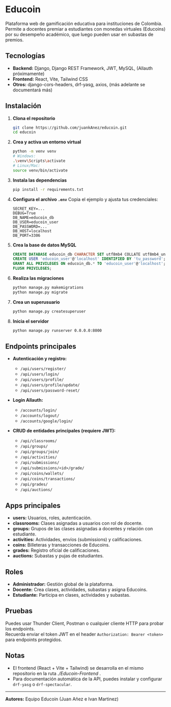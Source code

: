 # Educoin

Plataforma web de gamificación educativa para instituciones de Colombia.  
Permite a docentes premiar a estudiantes con monedas virtuales (Educoins) por su desempeño académico, que luego pueden usar en subastas de premios.

## Tecnologías

- **Backend:** Django, Django REST Framework, JWT, MySQL, (Allauth próximamente)
- **Frontend:** React, Vite, Tailwind CSS
- **Otros:** django-cors-headers, drf-yasg, axios, (más adelante se documentará más)

## Instalación

1. **Clona el repositorio**
   ```bash
   git clone https://github.com/juankAnez/educoin.git
   cd educoin
   ```

2. **Crea y activa un entorno virtual**
   ```bash
   python -m venv venv
   # Windows:
   .\venv\Scripts\activate
   # Linux/Mac:
   source venv/bin/activate
   ```

3. **Instala las dependencias**
   ```bash
   pip install -r requirements.txt
   ```

4. **Configura el archivo `.env`**
   Copia el ejemplo y ajusta tus credenciales:
   ```
   SECRET_KEY=...
   DEBUG=True
   DB_NAME=educoin_db
   DB_USER=educoin_user
   DB_PASSWORD=...
   DB_HOST=localhost
   DB_PORT=3306
   ```

5. **Crea la base de datos MySQL**
   ```sql
   CREATE DATABASE educoin_db CHARACTER SET utf8mb4 COLLATE utf8mb4_unicode_ci;
   CREATE USER 'educoin_user'@'localhost' IDENTIFIED BY 'tu_password';
   GRANT ALL PRIVILEGES ON educoin_db.* TO 'educoin_user'@'localhost';
   FLUSH PRIVILEGES;
   ```

6. **Realiza las migraciones**
   ```bash
   python manage.py makemigrations
   python manage.py migrate
   ```

7. **Crea un superusuario**
   ```bash
   python manage.py createsuperuser
   ```

8. **Inicia el servidor**
   ```bash
   python manage.py runserver 0.0.0.0:8000
   ```

## Endpoints principales

- **Autenticación y registro:**  
  - `/api/users/register/`  
  - `/api/users/login/`  
  - `/api/users/profile/`
  - `/api/users/profile/update/`  
  - `/api/users/password-reset/` 

- **Login Allauth:**
  - `/accounts/login/`
  - `/accounts/logout/`
  - `/accounts/google/login/`

- **CRUD de entidades principales (requiere JWT):**
  - `/api/classrooms/`
  - `/api/groups/`
  - `/api/groups/join/`  
  - `/api/activities/`
  - `/api/submissions/`
  - `/api/submissions/<id>/grade/`
  - `/api/coins/wallets/`
  - `/api/coins/transactions/`
  - `/api/grades/`
  - `/api/auctions/`

## Apps principales

- **users:** Usuarios, roles, autenticación.
- **classrooms:** Clases asignadas a usuarios con rol de docente.
- **groups:** Grupos de las clases asignadas a docentes y relación con estudiante.
- **activities:** Actividades, envíos (submissions) y calificaciones.
- **coins:** Billeteras y transacciones de Educoins.
- **grades:** Registro oficial de calificaciones.
- **auctions:** Subastas y pujas de estudiantes.

## Roles

- **Administrador:** Gestión global de la plataforma.
- **Docente:** Crea clases, actividades, subastas y asigna Educoins.
- **Estudiante:** Participa en clases, actividades y subastas.

## Pruebas

Puedes usar Thunder Client, Postman o cualquier cliente HTTP para probar los endpoints.  
Recuerda enviar el token JWT en el header `Authorization: Bearer <token>` para endpoints protegidos.

## Notas

- El frontend (React + Vite + Tailwind) se desarrolla en el mismo repositorio en la ruta *./Educoin-Frontend* .
- Para documentación automática de la API, puedes instalar y configurar `drf-yasg` o `drf-spectacular`.

---

**Autores:** Equipo Educoin (Juan Añez e Ivan Martinez)
